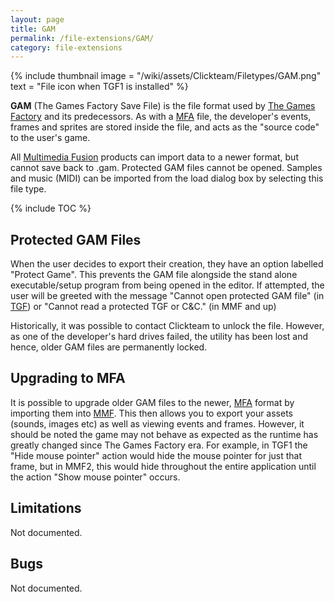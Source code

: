 ```yaml
---
layout: page
title: GAM
permalink: /file-extensions/GAM/
category: file-extensions
---
```


{% include thumbnail image = "/wiki/assets/Clickteam/Filetypes/GAM.png" text = "File icon when TGF1 is installed" %}

**GAM** (The Games Factory Save File) is the file format used by [The Games Factory]
and its predecessors. As with a [MFA] file, the developer's events, frames and
sprites are stored inside the file, and acts as the "source code" to the user's game.

All [Multimedia Fusion] products can import data to a newer format, but cannot
save back to .gam. Protected GAM files cannot be opened. Samples and music (MIDI)
can be imported from the load dialog box by selecting this file type.

{% include TOC %}

## Protected GAM Files
When the user decides to export their creation, they have an option labelled
"Protect Game". This prevents the GAM file alongside the stand alone executable/setup
program from being opened in the editor. If attempted, the user will be greeted with
the message "Cannot open protected GAM file" (in [TGF]) or "Cannot read a protected TGF
or C&C." (in MMF and up)

Historically, it was possible to contact Clickteam to unlock the file. However, as
one of the developer's hard drives failed, the utility has been lost and hence,
older GAM files are permanently locked.

## Upgrading to MFA
It is possible to upgrade older GAM files to the newer, [MFA] format by importing
them into [MMF]. This then allows you to export your assets (sounds, images etc)
as well as viewing events and frames. However, it should be noted the game may
not behave as expected as the runtime has greatly changed since The Games Factory
era. For example, in TGF1 the "Hide mouse pointer" action would hide the mouse
pointer for just that frame, but in MMF2, this would hide throughout the entire
application until the action "Show mouse pointer" occurs.

## Limitations
Not documented.

## Bugs
Not documented.

[Multimedia Fusion]: /fusion/
[MMF]: /fusion/
[MFA]: /file-extensions/MFA/
[The Games Factory]: /games-factory/
[TGF]: /games-factory/
